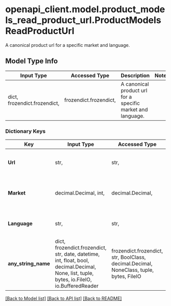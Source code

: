 # openapi_client.model.product_models_read_product_url.ProductModelsReadProductUrl

A canonical product url for a specific market and language.

## Model Type Info
Input Type | Accessed Type | Description | Notes
------------ | ------------- | ------------- | -------------
dict, frozendict.frozendict,  | frozendict.frozendict,  | A canonical product url for a specific market and language. | 

### Dictionary Keys
Key | Input Type | Accessed Type | Description | Notes
------------ | ------------- | ------------- | ------------- | -------------
**Url** | str,  | str,  | The canonical url to the product. | [optional] 
**Market** | decimal.Decimal, int,  | decimal.Decimal,  | The market of the url. | [optional] value must be a 32 bit integer
**Language** | str,  | str,  | The language code of the url. | [optional] 
**any_string_name** | dict, frozendict.frozendict, str, date, datetime, int, float, bool, decimal.Decimal, None, list, tuple, bytes, io.FileIO, io.BufferedReader | frozendict.frozendict, str, BoolClass, decimal.Decimal, NoneClass, tuple, bytes, FileIO | any string name can be used but the value must be the correct type | [optional]

[[Back to Model list]](../../README.md#documentation-for-models) [[Back to API list]](../../README.md#documentation-for-api-endpoints) [[Back to README]](../../README.md)


